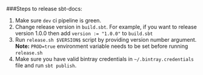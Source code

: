 ###Steps to release sbt-docs:

1. Make sure `dev` ci pipeline is green.
1. Change release version in `build.sbt`. For example, if you want to release version 1.0.0
then add `version := "1.0.0"` to `build.sbt`
1. Run `release.sh $VERSION$` script by providing version number argument.
**Note:** `PROD=true` environment variable needs to be set before running `release.sh`
1. Make sure you have valid bintray credentials in `~/.bintray.credentials` file
 and run `sbt publish`.
